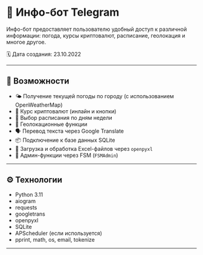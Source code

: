 # 🤖 Инфо-бот Telegram

Инфо-бот предоставляет пользователю удобный доступ к различной информации: погода, курсы криптовалют, расписание, геолокация и многое другое.

🗓️ Дата создания: 23.10.2022

---

## 🔧 Возможности

- 🌤 Получение текущей погоды по городу (с использованием OpenWeatherMap)
- 💱 Курс криптовалют (инлайн и кнопки)
- 📅 Выбор расписания по дням недели
- 📍 Геолокационные функции
- 🗣 Перевод текста через Google Translate
- 📦 Подключение к базе данных SQLite
- 📘 Загрузка и обработка Excel-файлов через `openpyxl`
- 🧑 Админ-функции через FSM (`FSMAdmin`)

---

## ⚙️ Технологии

- Python 3.11
- aiogram
- requests
- googletrans
- openpyxl
- SQLite
- APScheduler (если используется)
- pprint, math, os, email, tokenize

---